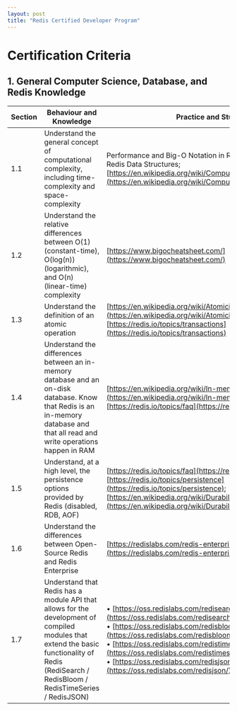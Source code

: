 ```yaml
---
layout: post
title: "Redis Certified Developer Program"
---
```

# Certification Criteria
## 1. General Computer Science, Database, and Redis Knowledge

Section | Behaviour and Knowledge | Practice and Study
---|---|---
1.1 | Understand the general concept of computational complexity, including time-complexity and space-complexity | Performance and Big-O Notation in RU101: Introduction to Redis Data Structures; [https://en.wikipedia.org/wiki/Computational_complexity](https://en.wikipedia.org/wiki/Computational_complexity)
1.2 | Understand the relative differences between O(1) (constant-time), O(log(n)) (logarithmic), and O(n) (linear-time) complexity | [https://www.bigocheatsheet.com/](https://www.bigocheatsheet.com/)
1.3 | Understand the definition of an atomic operation | [https://en.wikipedia.org/wiki/Atomicity_(database_systems)](https://en.wikipedia.org/wiki/Atomicity_(database_systems)); [https://redis.io/topics/transactions](https://redis.io/topics/transactions)
1.4 | Understand the differences between an in-memory database and an on-disk database. Know that Redis is an in-memory database and that all read and write operations happen in RAM | [https://en.wikipedia.org/wiki/In-memory_database](https://en.wikipedia.org/wiki/In-memory_database); [https://redis.io/topics/faq](https://redis.io/topics/faq)
1.5 | Understand, at a high level, the persistence options provided by Redis (disabled, RDB, AOF) | [https://redis.io/topics/faq](https://redis.io/topics/faq); [https://redis.io/topics/persistence](https://redis.io/topics/persistence); [https://en.wikipedia.org/wiki/Durability_(database_systems)](https://en.wikipedia.org/wiki/Durability_(database_systems))
1.6 | Understand the differences between Open-Source Redis and Redis Enterprise | [https://redislabs.com/redis-enterprise/](https://redislabs.com/redis-enterprise/)
1.7 | Understand that Redis has a module API that allows for the development of compiled modules that extend the basic functionality of Redis (RediSearch / RedisBloom / RedisTimeSeries / RedisJSON) | &bull; [https://oss.redislabs.com/redisearch/](https://oss.redislabs.com/redisearch/)<br/>&bull; [https://oss.redislabs.com/redisbloom/](https://oss.redislabs.com/redisbloom/)<br/>&bull; [https://oss.redislabs.com/redistimeseries/](https://oss.redislabs.com/redistimeseries/)<br/>&bull; [https://oss.redislabs.com/redisjson/](https://oss.redislabs.com/redisjson/)<br/>
